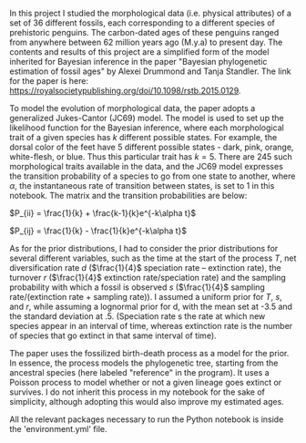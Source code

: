 In this project I studied the morphological data (i.e. physical attributes) of a set of 36 different fossils, each corresponding to a different species of prehistoric penguins. The carbon-dated ages of these penguins ranged from anywhere between 62 million years ago (M.y.a) to present day. The contents and results of this project are a simplified form of the model inherited for Bayesian inference in the paper "Bayesian phylogenetic estimation of fossil ages" by Alexei Drummond and Tanja Standler. The link for the paper is here: https://royalsocietypublishing.org/doi/10.1098/rstb.2015.0129.

To model the evolution of morphological data, the paper adopts a generalized Jukes-Cantor (JC69) model. The model is used to set up the likelihood function for the Bayesian inference, where each morphological trait of a given species has $k$ different possible states. For example, the dorsal color of the feet have 5 different possible states - dark, pink, orange, white-flesh, or blue. Thus this particular trait has $k=5$. There are 245 such morphological traits available in the data, and the JC69 model expresses the transition probability of a species to go from one state to another, where $\alpha$, the instantaneous rate of transition between states, is set to 1 in this notebook. The matrix and the transition probabilities are below:

$P_{ii} = \frac{1}{k} + \frac{k-1}{k}e^{-k\alpha t}$

$P_{ij} = \frac{1}{k} - \frac{1}{k}e^{-k\alpha t}$

As for the prior distributions, I had to consider the prior distributions for several different variables, such as the time at the start of the process $T$, net diversification rate $d$ ($\frac{1}{4}$ speciation rate – extinction rate), the turnover $r$ ($\frac{1}{4}$ extinction rate/speciation rate) and the sampling probability with which a fossil is observed $s$ ($\frac{1}{4}$ sampling rate/(extinction rate + sampling rate)). I assumed a uniform prior for $T$, $s$, and $r$, while assuming a lognormal prior for d, with the mean set at -3.5 and the standard deviation at .5. (Speciation rate s the rate at which new species appear in an interval of time, whereas extinction rate is the number of species that go extinct in that same interval of time).

The paper uses the fossilized birth-death process as a model for the prior. In essence, the process models the phylogenetic tree, starting from the ancestral species (here labeled "reference" in the program). It uses a Poisson process to model whether or not a given lineage goes extinct or survives. I do not inherit this process in my notebook for the sake of simplicity, although adopting this would also improve my estimated ages.

All the relevant packages necessary to run the Python notebook is inside the 'environment.yml' file.
